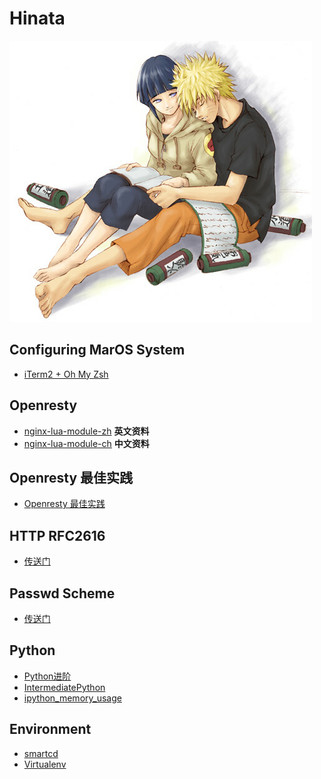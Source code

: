 # Hinata

![](https://github.com/xdlove/Hinata/blob/master/images/Hinata01.jpg)

## Configuring MarOS System
*   [iTerm2 + Oh My Zsh](https://gist.github.com/kevin-smets/8568070)

## Openresty
*	[nginx-lua-module-zh](https://github.com/openresty/lua-nginx-module) **英文资料**
*	[nginx-lua-module-ch](https://github.com/iresty/nginx-lua-module-zh-wiki#nginx-api-for-lua)	**中文资料**

## Openresty 最佳实践
*   [Openresty 最佳实践](https://moonbingbing.gitbooks.io/openresty-best-practices/content/)

## HTTP RFC2616
*  [传送门](https://www.w3.org/Protocols/rfc2616/rfc2616-sec10.html) 

## Passwd Scheme
*  [传送门](https://www.usenix.org/legacy/event/usenix99/provos/provos_html/)

## Python
*  [Python进阶](https://eastlakeside.gitbooks.io/interpy-zh/content/)
*  [IntermediatePython](https://github.com/yasoob/intermediatePython)
*  [ipython_memory_usage](https://github.com/ianozsvald/ipython_memory_usage)

## Environment
*  [smartcd](https://github.com/cxreg/smartcd)
*  [Virtualenv](http://docs.python-guide.org/en/latest/dev/virtualenvs/)
